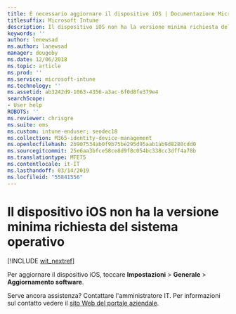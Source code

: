 ```yaml
---
title: È necessario aggiornare il dispositivo iOS | Documentazione Microsoft
titlesuffix: Microsoft Intune
description: Il dispositivo iOS non ha la versione minima richiesta del sistema operativo.
keywords: ''
author: lenewsad
ms.author: lanewsad
manager: dougeby
ms.date: 12/06/2018
ms.topic: article
ms.prod: ''
ms.service: microsoft-intune
ms.technology: ''
ms.assetid: ab3242d9-1063-4356-a3ac-6f0d8fe379e4
searchScope:
- User help
ROBOTS: ''
ms.reviewer: chrisgre
ms.suite: ems
ms.custom: intune-enduser; seodec18
ms.collection: M365-identity-device-management
ms.openlocfilehash: 2b907534ab0f9b75be295d95aab1ab9d8280cdd0
ms.sourcegitcommit: 25e6aa3bfce58ce8d9f8c054bc338cc3dff4a78b
ms.translationtype: MTE75
ms.contentlocale: it-IT
ms.lasthandoff: 03/14/2019
ms.locfileid: "55841556"
---
```

# <a name="your-ios-device-doesnt-have-the-required-minimum-operating-system-version"></a>Il dispositivo iOS non ha la versione minima richiesta del sistema operativo

[!INCLUDE [wit_nextref](includes/end-user-os-update-guidance.md)]

Per aggiornare il dispositivo iOS, toccare **Impostazioni** > **Generale** > **Aggiornamento software**.

Serve ancora assistenza? Contattare l'amministratore IT. Per informazioni sul contatto vedere il [sito Web del portale aziendale](https://go.microsoft.com/fwlink/?linkid=2010980).
